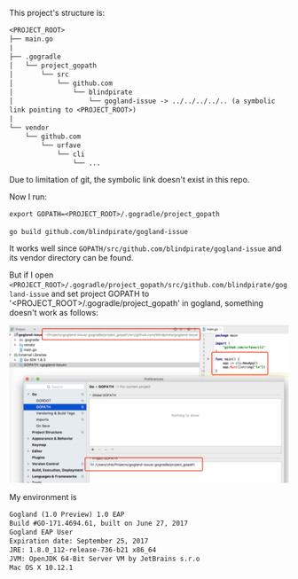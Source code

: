 This project's structure is:

```
<PROJECT_ROOT>
├── main.go
|
├── .gogradle
│   └── project_gopath
│       └── src
│           └── github.com
│               └── blindpirate
│                   └── gogland-issue -> ../../../../.. (a symbolic link pointing to <PROJECT_ROOT>)
|
└── vendor
    └── github.com
        └── urfave
            └── cli
                └── ...
```
Due to limitation of git, the symbolic link doesn't exist in this repo.

Now I run:

```
export GOPATH=<PROJECT_ROOT>/.gogradle/project_gopath

go build github.com/blindpirate/gogland-issue
```

It works well since `GOPATH/src/github.com/blindpirate/gogland-issue` and its vendor directory can be found.

But if I open `<PROJECT_ROOT>/.gogradle/project_gopath/src/github.com/blindpirate/gogland-issue` and set project GOPATH to '<PROJECT_ROOT>/.gogradle/project_gopath' in gogland, something doesn't work as follows:

![1](https://raw.githubusercontent.com/blindpirate/gogland-issue/master/issue.png)

My environment is 
```
Gogland (1.0 Preview) 1.0 EAP
Build #GO-171.4694.61, built on June 27, 2017
Gogland EAP User
Expiration date: September 25, 2017
JRE: 1.8.0_112-release-736-b21 x86_64
JVM: OpenJDK 64-Bit Server VM by JetBrains s.r.o
Mac OS X 10.12.1
```


